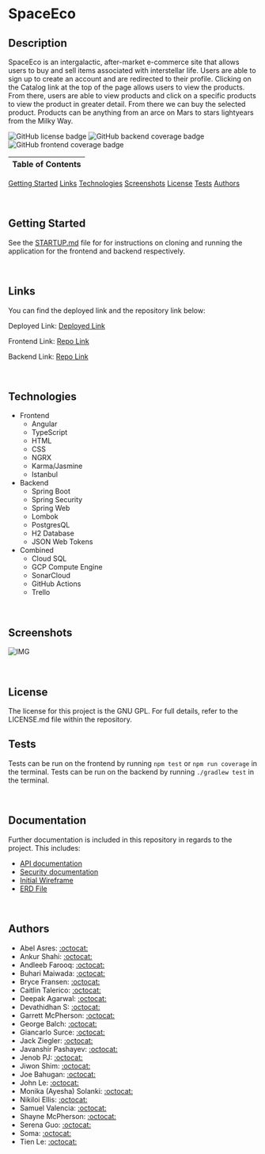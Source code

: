 # SpaceEco

## Description
SpaceEco is an intergalactic, after-market e-commerce site that allows users to buy and sell items associated with interstellar life. Users are able to sign up to create an account and are redirected to their profile. Clicking on the Catalog link at the top of the page allows users to view the products. From there, users are able to view products and click on a specific products to view the product in greater detail. From there we can buy the selected product. Products can be anything from an arce on Mars to stars lightyears from the Milky Way.

![GitHub license badge](https://img.shields.io/badge/license-GNU%20GPL-orange?style=for-the-badge&logo=appveyor) ![GitHub backend coverage badge](https://img.shields.io/badge/backend%20coverage-86.6%25-brightgreen?style=for-the-badge&logo=appveyor) ![GitHub frontend coverage badge](https://img.shields.io/badge/frontend%20coverage-46.4%25-yellow?style=for-the-badge&logo=appveyor)

Table of Contents |
-------------------|
[Getting Started](#Getting-Started)
[Links](#Links)
[Technologies](#Technologies)
[Screenshots](#Screenshots)
[License](#License)
[Tests](#Tests)
[Authors](#Authors)

<br />

## Getting Started

See the [STARTUP.md](./STARTUP.md) file for for instructions on cloning and running the application for the frontend and backend respectively.

<br />

## Links

You can find the deployed link and the repository link below:

Deployed Link: [Deployed Link]()

Frontend Link: [Repo Link](https://github.com/Revature-SpaceEco/spaceeco-frontend)

Backend Link: [Repo Link](https://github.com/Revature-SpaceEco/spaceeco-backend)

<br />

## Technologies

* Frontend
  * Angular
  * TypeScript
  * HTML
  * CSS
  * NGRX
  * Karma/Jasmine
  * Istanbul
* Backend
  * Spring Boot
  * Spring Security
  * Spring Web
  * Lombok
  * PostgresQL
  * H2 Database
  * JSON Web Tokens
* Combined
  * Cloud SQL
  * GCP Compute Engine
  * SonarCloud
  * GitHub Actions
  * Trello

<br />

## Screenshots

![IMG](./assets/images/SpaceEco-screenshot.png)

<br />

##  License

The license for this project is the GNU GPL. For full details, refer to the LICENSE.md file within the repository.

## Tests

Tests can be run on the frontend by running `npm test` or `npm run coverage` in the terminal. Tests can be run on the backend by running `./gradlew test` in the terminal.

<br />

## Documentation

Further documentation is included in this repository in regards to the project. This includes:

* [API documentation](./Endpoints/API.md)
* [Security documentation](./SECURITY.md)
* [Initial Wireframe](./Space_Eco_Wireframe.pdf)
* [ERD File](./Space_Eco_ERD.PNG)

<br />

## Authors

* Abel Asres: [:octocat:](https://github.com/)
* Ankur Shahi: [:octocat:](https://github.com/)
* Andleeb Farooq: [:octocat:](https://github.com/cerafinn)
* Buhari Maiwada: [:octocat:](https://github.com/)
* Bryce Fransen: [:octocat:](https://github.com/)
* Caitlin Talerico: [:octocat:](https://github.com/)
* Deepak Agarwal: [:octocat:](https://github.com/)
* Devathidhan S: [:octocat:](https://github.com/)
* Garrett McPherson: [:octocat:](https://github.com/)
* George Balch: [:octocat:](https://github.com/)
* Giancarlo Surce: [:octocat:](https://github.com/)
* Jack Ziegler: [:octocat:](https://github.com/)
* Javanshir Pashayev: [:octocat:](https://github.com/)
* Jenob PJ: [:octocat:](https://github.com/)
* Jiwon Shim: [:octocat:](https://github.com/)
* Joe Bahugan: [:octocat:](https://github.com/)
* John Le: [:octocat:](https://github.com/)
* Monika (Ayesha) Solanki: [:octocat:](https://github.com/)
* Nikiloi Ellis: [:octocat:](https://github.com/)
* Samuel Valencia: [:octocat:](https://github.com/)
* Shayne McPherson: [:octocat:](https://github.com/)
* Serena Guo: [:octocat:](https://github.com/)
* Soma: [:octocat:](https://github.com/)
* Tien Le: [:octocat:](https://github.com/)

<br />
